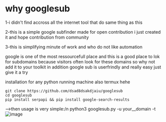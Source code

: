 # why googlesub
1-i didn't find accross all the internet tool that do same thing as this 

2-this is a simple google subfinder made for open contribution i just created it and hope contribution from community

3-this is simplifying minute of work and who do not like automation

google is one of the most ressourcefull place and this is a good place to lok for subdomains because visitors often look for these domains so why not add it to your toolkit in addition google sub is userfrindly and really easy just give it a try



installation for any python running machine also termux hehe
```
git clone https://github.com/dsad8dsakdjaiu/googlesub
cd googlesub
pip install serpapi && pip install google-search-results

```
-->then usage is very simple:/n
    python3 googlesub.py -u your__domain -t <your token>
![image](https://github.com/user-attachments/assets/9dc78e3d-7d42-4fe2-954f-595dbb07b318)
